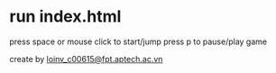 # run index.html
press space or mouse click to start/jump
press p to pause/play game

create by
loinv_c00615@fpt.aptech.ac.vn
